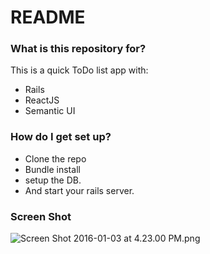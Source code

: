 # README #

### What is this repository for? ###

This is a quick ToDo list app with:

- Rails
- ReactJS
- Semantic UI

### How do I get set up? ###

- Clone the repo
- Bundle install
- setup the DB.
- And start your rails server.

### Screen Shot ###
![Screen Shot 2016-01-03 at 4.23.00 PM.png](https://bitbucket.org/repo/K4GEXa/images/1496798267-Screen%20Shot%202016-01-03%20at%204.23.00%20PM.png)